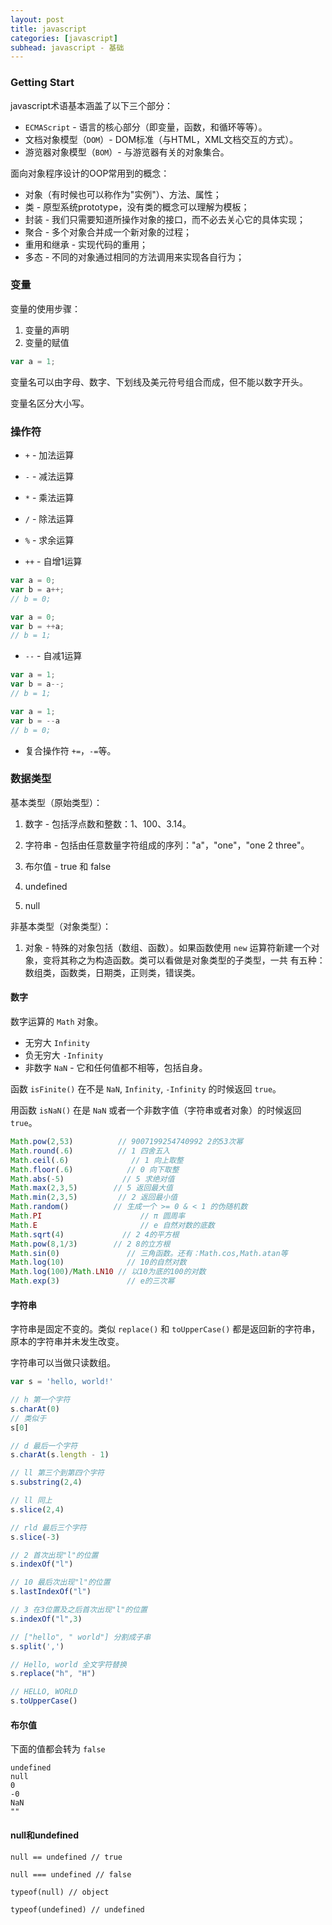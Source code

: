 ```yaml
---
layout: post
title: javascript
categories: [javascript]
subhead: javascript - 基础
---
```


### Getting Start
javascript术语基本涵盖了以下三个部分：

* `ECMAScript` - 语言的核心部分（即变量，函数，和循环等等）。
* 文档对象模型（`DOM`）- DOM标准（与HTML，XML文档交互的方式）。
* 游览器对象模型（`BOM`）- 与游览器有关的对象集合。

面向对象程序设计的OOP常用到的概念：

* 对象（有时候也可以称作为"实例"）、方法、属性；
* 类 - 原型系统prototype，没有类的概念可以理解为模板；
* 封装 - 我们只需要知道所操作对象的接口，而不必去关心它的具体实现；
* 聚合 - 多个对象合并成一个新对象的过程；
* 重用和继承 - 实现代码的重用；
* 多态 - 不同的对象通过相同的方法调用来实现各自行为；

### 变量
变量的使用步骤：

1. 变量的声明
2. 变量的赋值

```js
var a = 1;
```

变量名可以由字母、数字、下划线及美元符号组合而成，但不能以数字开头。

变量名区分大小写。

### 操作符

* `+` - 加法运算

* `-` - 减法运算

* `*` - 乘法运算

* `/` - 除法运算

* `%` - 求余运算

* `++` - 自增1运算

```js
var a = 0;
var b = a++;
// b = 0;

var a = 0;
var b = ++a;
// b = 1;
```

* `--` - 自减1运算

```js
var a = 1;
var b = a--;
// b = 1;

var a = 1;
var b = --a
// b = 0;
```

* 复合操作符 `+=`，`-=`等。

### 数据类型
基本类型（原始类型）：

1. 数字 - 包括浮点数和整数：1、100、3.14。

2. 字符串 - 包括由任意数量字符组成的序列："a"，"one"，"one 2 three"。

3. 布尔值 - true 和 false

4. undefined

5. null

非基本类型（对象类型）：

1. 对象 - 特殊的对象包括（数组、函数）。如果函数使用 `new` 运算符新建一个对象，变将其称之为构造函数。类可以看做是对象类型的子类型，一共
有五种：数组类，函数类，日期类，正则类，错误类。

#### 数字
数字运算的 `Math` 对象。

* 无穷大 `Infinity`
* 负无穷大 `-Infinity`
* 非数字 `NaN` - 它和任何值都不相等，包括自身。

函数 `isFinite()` 在不是 `NaN`, `Infinity`, `-Infinity` 的时候返回 `true`。

用函数 `isNaN()` 在是 `NaN` 或者一个非数字值（字符串或者对象）的时候返回 `true`。
```js
Math.pow(2,53)          // 9007199254740992 2的53次幂
Math.round(.6)          // 1 四舍五入
Math.ceil(.6)              // 1 向上取整
Math.floor(.6)            // 0 向下取整
Math.abs(-5)             // 5 求绝对值
Math.max(2,3,5)        // 5 返回最大值
Math.min(2,3,5)         // 2 返回最小值
Math.random()          // 生成一个 >= 0 & < 1 的伪随机数
Math.PI                      // π 圆周率
Math.E                       // e 自然对数的底数
Math.sqrt(4)             // 2 4的平方根
Math.pow(8,1/3)        // 2 8的立方根
Math.sin(0)               // 三角函数。还有：Math.cos,Math.atan等
Math.log(10)              // 10的自然对数
Math.log(100)/Math.LN10 // 以10为底的100的对数
Math.exp(3)               // e的三次幂
```

#### 字符串
字符串是固定不变的。类似 `replace()` 和 `toUpperCase()` 都是返回新的字符串，原本的字符串并未发生改变。

字符串可以当做只读数组。
```js
var s = 'hello, world!'

// h 第一个字符
s.charAt(0)
// 类似于
s[0]

// d 最后一个字符
s.charAt(s.length - 1)

// ll 第三个到第四个字符
s.substring(2,4)

// ll 同上
s.slice(2,4)

// rld 最后三个字符
s.slice(-3)

// 2 首次出现"l"的位置
s.indexOf("l")

// 10 最后次出现"l"的位置
s.lastIndexOf("l")

// 3 在3位置及之后首次出现"l"的位置
s.indexOf("l",3)

// ["hello", " world"] 分割成子串
s.split(',')

// Hello, world 全文字符替换
s.replace("h", "H")

// HELLO, WORLD
s.toUpperCase()
```

#### 布尔值
下面的值都会转为 `false`
```
undefined
null
0
-0
NaN
""
```

#### null和undefined
```
null == undefined // true

null === undefined // false

typeof(null) // object

typeof(undefined) // undefined
```


